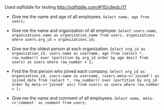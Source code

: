 Used sqlfiddle for testing http://sqlfiddle.com/#!15/c8edc/17

* Give me the name and age of all employees.
`Select name, age from users;`

* Give me the name and organization of all employee.
`Select users.name, organizations.name as organization_name from users, organizations where users.org_id = organizations.id;`

* Give me the oldest person at each organization.
`Select org_id as organization_id, users.name as username, age from (select *, row_number() over (partition by org_id order by age desc) from users) as users where row_number = 1;`

* Find the first person who joined each company.
`Select org_id as organization_id, users.name as username, (users.meta->>'joined') as joined_date from (select *, row_number() over (partition by org_id order by meta->>'joined' asc) from users) as users where row_number = 1;`

* Give me the name and comment of all employees.
`Select name, meta->>'comment' as comment from users;`


